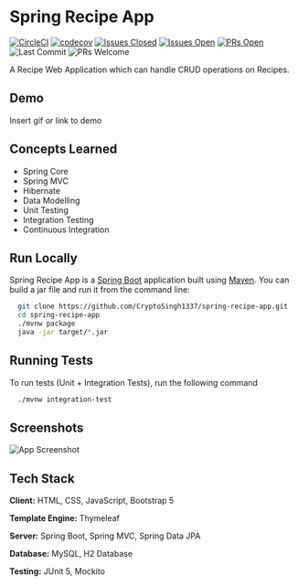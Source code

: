 
# Spring Recipe App

[![CircleCI](https://circleci.com/gh/CryptoSingh1337/spring-recipe-app/tree/master.svg?style=shield)](https://circleci.com/gh/CryptoSingh1337/spring-recipe-app)
[![codecov](https://codecov.io/gh/CryptoSingh1337/spring-recipe-app/branch/master/graph/badge.svg?token=FBRB6F3WM2)](https://codecov.io/gh/CryptoSingh1337/spring-recipe-app)
[![Issues Closed](https://img.shields.io/github/issues-closed/CryptoSingh1337/spring-recipe-app?color=red)](https://github.com/CryptoSingh1337/spring-recipe-app/issues?q=is%3Aissue+is%3Aclosed)
[![Issues Open](https://img.shields.io/github/issues/CryptoSingh1337/spring-recipe-app?color=green)](https://github.com/CryptoSingh1337/spring-recipe-app/issues)
[![PRs Open](https://img.shields.io/github/issues-pr/CryptoSingh1337/spring-recipe-app)](https://github.com/CryptoSingh1337/spring-recipe-app/pulls)
![Last Commit](https://img.shields.io/github/last-commit/CryptoSingh1337/spring-recipe-app?color=informational)
![PRs Welcome](https://img.shields.io/badge/prs-welcome-ff69b4)

A Recipe Web Application which can handle CRUD operations on Recipes.

## Demo

Insert gif or link to demo

## Concepts Learned

- Spring Core
- Spring MVC
- Hibernate
- Data Modelling
- Unit Testing
- Integration Testing
- Continuous Integration

## Run Locally

Spring Recipe App is a [Spring Boot](https://spring.io/guides/gs/spring-boot)
application built using [Maven](https://spring.io/guides/gs/maven/).
You can build a jar file and run it from the command line:

```bash
  git clone https://github.com/CryptoSingh1337/spring-recipe-app.git
  cd spring-recipe-app
  ./mvnw package
  java -jar target/*.jar
```

## Running Tests

To run tests (Unit + Integration Tests), run the following command

```bash
  ./mvnw integration-test
```

## Screenshots

![App Screenshot](https://via.placeholder.com/468x300?text=App+Screenshot+Here)

## Tech Stack

**Client:** HTML, CSS, JavaScript, Bootstrap 5

**Template Engine:** Thymeleaf

**Server:** Spring Boot, Spring MVC, Spring Data JPA

**Database:** MySQL, H2 Database

**Testing:** JUnit 5, Mockito